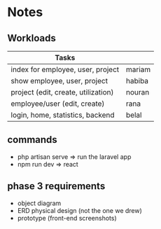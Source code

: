 # Notes

## Workloads

| Tasks                               |        |
|-------------------------------------|--------|
| index for employee, user, project   | mariam |
| show employee, user, project        | habiba |
| project (edit, create, utilization) | nouran |
| employee/user (edit, create)        | rana   |
| login, home, statistics, backend    | belal  |

## commands
- php artisan serve => run the laravel app
- npm run dev => react

## phase 3 requirements

- object diagram
- ERD physical design (not the one we drew)
- prototype (front-end screenshots)
